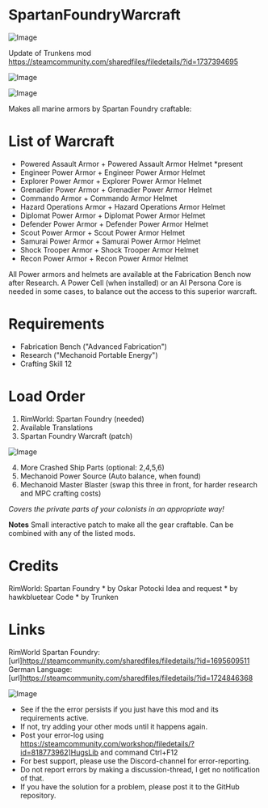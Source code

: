 # SpartanFoundryWarcraft

![Image](https://i.imgur.com/buuPQel.png)

Update of Trunkens mod
https://steamcommunity.com/sharedfiles/filedetails/?id=1737394695

![Image](https://i.imgur.com/pufA0kM.png)

	
![Image](https://i.imgur.com/Z4GOv8H.png)


Makes all marine armors by Spartan Foundry craftable:

# List of Warcraft


 - Powered Assault Armor + Powered Assault Armor Helmet *present
 - Engineer Power Armor + Engineer Power Armor Helmet
 - Explorer Power Armor + Explorer Power Armor Helmet
 - Grenadier Power Armor + Grenadier Power Armor Helmet
 - Commando Armor + Commando Armor Helmet
 - Hazard Operations Armor + Hazard Operations Armor Helmet
 - Diplomat Power Armor + Diplomat Power Armor Helmet
 - Defender Power Armor + Defender Power Armor Helmet
 - Scout Power Armor + Scout Power Armor Helmet
 - Samurai Power Armor + Samurai Power Armor Helmet
 - Shock Trooper Armor + Shock Trooper Armor Helmet
 - Recon Power Armor + Recon Power Armor Helmet

All Power armors and helmets are available at the Fabrication Bench now after Research. A Power Cell (when installed) or an AI Persona Core is needed in some cases, to balance out the access to this superior warcraft.

# Requirements


- Fabrication Bench ("Advanced Fabrication")
- Research ("Mechanoid Portable Energy")
- Crafting Skill 12

# Load Order


1. RimWorld: Spartan Foundry (needed)
2. Available Translations
3. Spartan Foundry Warcraft (patch)

![Image](https://i.ibb.co/6s3FrJP/EITHERWAY-BOTHWORKS.png)


4. More Crashed Ship Parts (optional: 2,4,5,6)
5. Mechanoid Power Source (Auto balance, when found)
6. Mechanoid Master Blaster (swap this three in front, for harder research and MPC crafting costs)

*Covers the private parts of your colonists in an appropriate way!*

**Notes**
Small interactive patch to make all the gear craftable. Can be combined with any of the listed mods.

# Credits

RimWorld: Spartan Foundry * by Oskar Potocki
Idea and request * by hawkbluetear
Code * by Trunken

# Links

RimWorld Spartan Foundry: [url]https://steamcommunity.com/sharedfiles/filedetails/?id=1695609511
German Language: [url]https://steamcommunity.com/sharedfiles/filedetails/?id=1724846368


![Image](https://i.imgur.com/PwoNOj4.png)



-  See if the the error persists if you just have this mod and its requirements active.
-  If not, try adding your other mods until it happens again.
-  Post your error-log using https://steamcommunity.com/workshop/filedetails/?id=818773962]HugsLib and command Ctrl+F12
-  For best support, please use the Discord-channel for error-reporting.
-  Do not report errors by making a discussion-thread, I get no notification of that.
-  If you have the solution for a problem, please post it to the GitHub repository.





